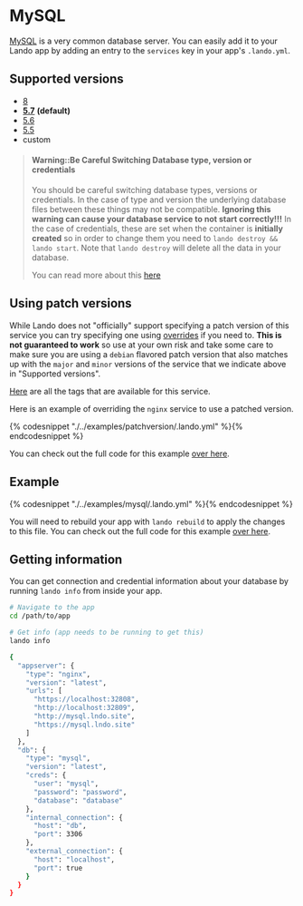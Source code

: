 MySQL
=====

[MySQL](https://www.mysql.com/) is a very common database server. You can easily add it to your Lando app by adding an entry to the `services` key in your app's `.lando.yml`.

Supported versions
------------------

*   [8](https://hub.docker.com/r/_/mysql/)
*   **[5.7](https://hub.docker.com/r/_/mysql/)** **(default)**
*   [5.6](https://hub.docker.com/r/_/mysql/)
*   [5.5](https://hub.docker.com/r/_/mysql/)
*   custom

> #### Warning::Be Careful Switching Database type, version or credentials
>
> You should be careful switching database types, versions or credentials. In the case of type and version the underlying database files between these things may not be compatible. **Ignoring this warning can cause your database service to not start correctly!!!** In the case of credentials, these are set when the container is **initially created** so in order to change them you need to `lando destroy && lando start`. Note that `lando destroy` will delete all the data in your database.
>
> You can read more about this [here](./../issues/switching-dbs.md)

Using patch versions
--------------------

While Lando does not "officially" support specifying a patch version of this service you can try specifying one using [overrides](https://docs.devwithlando.io/config/advanced.html#overriding-with-docker-compose) if you need to. **This is not guaranteed to work** so use at your own risk and take some care to make sure you are using a `debian` flavored patch version that also matches up with the `major` and `minor` versions of the service that we indicate above in "Supported versions".

[Here](https://hub.docker.com/r/library/mysql/tags/) are all the tags that are available for this service.

Here is an example of overriding the `nginx` service to use a patched version.

{% codesnippet "./../examples/patchversion/.lando.yml" %}{% endcodesnippet %}

You can check out the full code for this example [over here](https://github.com/lando/lando/tree/master/examples/patchversion).

Example
-------

{% codesnippet "./../examples/mysql/.lando.yml" %}{% endcodesnippet %}

You will need to rebuild your app with `lando rebuild` to apply the changes to this file. You can check out the full code for this example [over here](https://github.com/lando/lando/tree/master/examples/mysql).

Getting information
-------------------

You can get connection and credential information about your database by running `lando info` from inside your app.

```bash
# Navigate to the app
cd /path/to/app

# Get info (app needs to be running to get this)
lando info

{
  "appserver": {
    "type": "nginx",
    "version": "latest",
    "urls": [
      "https://localhost:32808",
      "http://localhost:32809",
      "http://mysql.lndo.site",
      "https://mysql.lndo.site"
    ]
  },
  "db": {
    "type": "mysql",
    "version": "latest",
    "creds": {
      "user": "mysql",
      "password": "password",
      "database": "database"
    },
    "internal_connection": {
      "host": "db",
      "port": 3306
    },
    "external_connection": {
      "host": "localhost",
      "port": true
    }
  }
}
```
